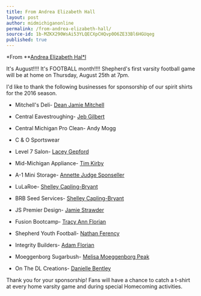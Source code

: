 ```yaml
---
title: From Andrea Elizabeth Hall
layout: post
author: midmichiganonline
permalink: /from-andrea-elizabeth-hall/
source-id: 1b-MZKX290WsAi53YLQECXpCHQvp0O6ZE33Bl6HGUqeg
published: true
---
```

*From **[Andrea Elizabeth Hal*l](https://www.facebook.com/shepherd.cheer?fref=nf)

It's August!!!! It's FOOTBALL month!!!! Shepherd's first varsity football game will be at home on Thursday, August 25th at 7pm.

I'd like to thank the following businesses for sponsorship of our spirit shirts for the 2016 season.

* Mitchell's Deli- [Dean Jamie Mitchell](https://www.facebook.com/deanjamie.mitchell)

* Central Eavestroughing- [Jeb Gilbert](https://www.facebook.com/jeb.gilbert)

* Central Michigan Pro Clean- Andy Mogg 

* C & O Sportswear

* Level 7 Salon- [Lacey Gepford](https://www.facebook.com/lacey.brooks.73)

* Mid-Michigan Appliance- [Tim Kirby](https://www.facebook.com/DREAMER669)

* A-1 Mini Storage- [Annette Judge Sponseller](https://www.facebook.com/annette.sponseller)

* LuLaRoe- [Shelley Capling-Bryant](https://www.facebook.com/shelleyb1973)

* BRB Seed Services- [Shelley Capling-Bryant](https://www.facebook.com/shelleyb1973)

* JS Premier Design- [Jamie Strawder](https://www.facebook.com/james.strawder)

* Fusion Bootcamp- [Tracy Ann Florian](https://www.facebook.com/thenry2012)

* Shepherd Youth Football- [Nathan Ferency](https://www.facebook.com/nathan.ferency)

* Integrity Builders- [Adam Florian](https://www.facebook.com/adam.florian.5)

* Moeggenborg Sugarbush- [Melisa Moeggenborg Peak](https://www.facebook.com/melisa.peak)

* On The DL Creations- [Danielle Bentley](https://www.facebook.com/dani.girl113)

Thank you for your sponsorship! Fans will have a chance to catch a t-shirt at every home varsity game and during special Homecoming activities.

